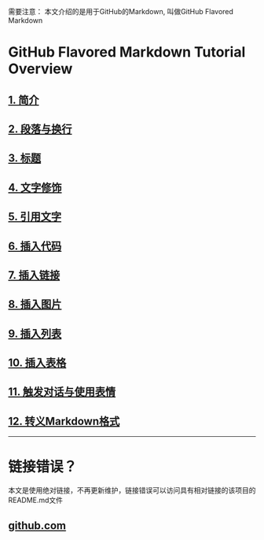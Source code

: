[1]: https://github.com/823406519/Markdown/blob/master/GitHub%20Flavored%20Markdown%20Tutorial/content/1-00%E7%AE%80%E4%BB%8B.md

[2]: https://github.com/823406519/Markdown/blob/master/GitHub%20Flavored%20Markdown%20Tutorial/content/2-00%E6%AE%B5%E8%90%BD%E4%B8%8E%E6%8D%A2%E8%A1%8C.md

[3]: https://github.com/823406519/Markdown/blob/master/GitHub%20Flavored%20Markdown%20Tutorial/content/3-00%E6%A0%87%E9%A2%98.md

[4]: https://github.com/823406519/Markdown/blob/master/GitHub%20Flavored%20Markdown%20Tutorial/content/4-00%E6%96%87%E5%AD%97%E4%BF%AE%E9%A5%B0.md

[5]: https://github.com/823406519/Markdown/blob/master/GitHub%20Flavored%20Markdown%20Tutorial/content/5-00%E5%BC%95%E7%94%A8%E6%96%87%E5%AD%97.md

[6]: https://github.com/823406519/Markdown/blob/master/GitHub%20Flavored%20Markdown%20Tutorial/content/6-00%E6%8F%92%E5%85%A5%E4%BB%A3%E7%A0%81.md

[7]: https://github.com/823406519/Markdown/blob/master/GitHub%20Flavored%20Markdown%20Tutorial/content/7-00%E6%8F%92%E5%85%A5%E9%93%BE%E6%8E%A5.md

[8]: https://github.com/823406519/Markdown/blob/master/GitHub%20Flavored%20Markdown%20Tutorial/content/8-00%E6%8F%92%E5%85%A5%E5%9B%BE%E7%89%87.md

[9]: https://github.com/823406519/Markdown/blob/master/GitHub%20Flavored%20Markdown%20Tutorial/content/9-00%E6%8F%92%E5%85%A5%E5%88%97%E8%A1%A8.md

[10]: https://github.com/823406519/Markdown/blob/master/GitHub%20Flavored%20Markdown%20Tutorial/content/A-00%E6%8F%92%E5%85%A5%E8%A1%A8%E6%A0%BC.md

[11]: https://github.com/823406519/Markdown/blob/master/GitHub%20Flavored%20Markdown%20Tutorial/content/B-00%E8%A7%A6%E5%8F%91%E5%AF%B9%E8%AF%9D%E5%92%8C%E4%BD%BF%E7%94%A8%E8%A1%A8%E6%83%85.md

[12]: https://github.com/823406519/Markdown/blob/master/GitHub%20Flavored%20Markdown%20Tutorial/content/C-00%E8%BD%AC%E4%B9%89Markdown%E6%A0%BC%E5%BC%8F.md

需要注意： 本文介绍的是用于GitHub的Markdown, 叫做GitHub Flavored Markdown

# GitHub Flavored Markdown Tutorial Overview

## [1. 简介][1]
## [2. 段落与换行][2]
## [3. 标题][3]
## [4. 文字修饰][4]
## [5. 引用文字][5]
## [6. 插入代码][6]
## [7. 插入链接][7]
## [8. 插入图片][8]
## [9. 插入列表][9]
## [10. 插入表格][10]
## [11. 触发对话与使用表情][11]
## [12. 转义Markdown格式][12]
---
# 链接错误？
本文是使用绝对链接，不再更新维护，链接错误可以访问具有相对链接的该项目的README.md文件
## [github.com][reference]

[reference]: https://github.com/823406519/Markdown/blob/master/GitHub%20Flavored%20Markdown%20Tutorial/README.md